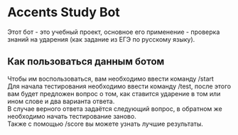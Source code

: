 # Accents Study Bot
Этот бот - это учебный проект, основное его применение - проверка знаний на ударения (как задание из ЕГЭ по русскому языку).
## Как пользоваться данным ботом
Чтобы им воспользоваться, вам необходимо ввести команду /start                             
Для начала тестирования необходимо ввести команду /test, после этого вам будет предложен вопрос о том, как ставится ударение в том или ином слове и два варианта ответа.                                   
В случае верного ответа задаётся следующий вопрос, в обратном же необходимо начать тестирование заново.                              
Также с помощью /score вы можете узнать лучшие результаты.
